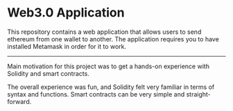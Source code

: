 # Web3.0 Application
This repository contains a web application that allows users to send ethereum from one wallet to another.
The application requires you to have installed Metamask in order for it to work.

-----------------------------------------------------

Main motivation for this project was to get a hands-on experience with Solidity and smart contracts.

The overall experience was fun, and Solidity felt very familiar in terms of syntax and functions.
Smart contracts can be very simple and straight-forward.
